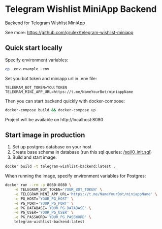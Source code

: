 # Telegram Wishlist MiniApp Backend

Backend for Telegram Wishlist MiniApp

See more: https://github.com/grulex/telegram-wishlist-miniapp


## Quick start locally
Specify environment variables:
```bash
cp .env.example .env
```
Set you bot token and miniapp url in .env file:
```dotenv
TELEGRAM_BOT_TOKEN=YOU:TOKEN
TELEGRAM_MINI_APP_URL=https://t.me/NameYourBot/miniappName
```
Then you can start backend quickly with docker-compose:
```bash
docker-compose build && docker-compose up
```
Project will be available on http://localhost:8080

## Start image in production
1. Set up postgres database on your host
2. Create base schema in database (run this sql queries: [/sql/0_init.sql](https://github.com/grulex/go-wishlist/blob/main/sql/0_init.sql))
3. Build and start image:
```bash
docker build -t telegram-wishlist-backend:latest .
```
When running the image, specify environment variables for Postgres:
```bash
docker run --rm -p 8080:8080 \
    -e TELEGRAM_BOT_TOKEN='YOUR_BOT_TOKEN' \
    -e TELEGRAM_MINI_APP_URL='https://t.me/NameYourBot/miniappName' \
    -e PG_HOST='YOUR_PG_HOST' \
    -e PG_PORT='YOUR_PG_PORT' \
    -e PG_DATABASE='YOUR_PG_DATABASE' \
    -e PG_USER='YOUR_PG_USER' \
    -e PG_PASSWORD='YOUR_PG_PASSWORD' \
    telegram-wishlist-backend:latest
```
